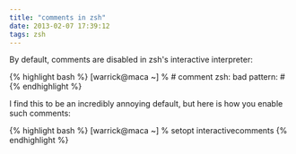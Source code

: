 ```yaml
---
title: "comments in zsh"
date: 2013-02-07 17:39:12
tags: zsh
---
```


<p>
By default, comments are disabled in zsh's interactive interpreter:

{% highlight bash %}
[warrick@maca ~] % # comment
zsh: bad pattern: #
{% endhighlight %}
</p>

<p>
I find this to be an incredibly annoying default, but here is how you enable such comments:

{% highlight bash %}
[warrick@maca ~] % setopt interactivecomments
{% endhighlight %}
</p>

